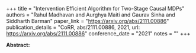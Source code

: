 +++
title = "Intervention Efficient Algorithm for Two-Stage Causal MDPs"
authors = "Rahul Madhavan and Aurghya Maiti and Gaurav Sinha and Siddharth Barman"
paper_link = "https://arxiv.org/abs/2111.00886"
publication_details = "CoRR, abs/2111.00886, 2021, url: https://arxiv.org/abs/2111.00886"
conference_date = "2021"
notes = ""
+++

<b>Abstract:</b>
